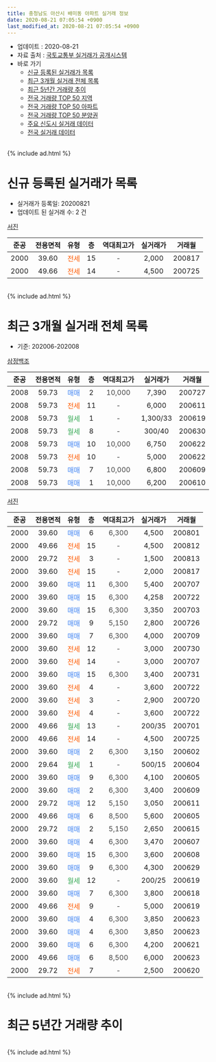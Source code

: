 ```yaml
---
title: 충청남도 아산시 배미동 아파트 실거래 정보
date: 2020-08-21 07:05:54 +0900
last_modified_at: 2020-08-21 07:05:54 +0900
---
```


* 업데이트 : 2020-08-21
* 자료 출처 : [국토교통부 실거래가 공개시스템](http://rt.molit.go.kr)
* 바로 가기
    * [신규 등록된 실거래가 목록](#신규-등록된-실거래가-목록)
    * [최근 3개월 실거래 전체 목록](#최근-3개월-실거래-전체-목록)
    * [최근 5년간 거래량 추이](#최근-5년간-거래량-추이)
    * [전국 거래량 TOP 50 지역](https://inasie.github.io/apt-trade-info/최근-3개월-전국에서-가장-거래가-많이-발생한-지역)
    * [전국 거래량 TOP 50 아파트](https://inasie.github.io/apt-trade-info/최근-3개월-전국에서-가장-거래가-많이-발생한-아파트)
    * [전국 거래량 TOP 50 분양권](https://inasie.github.io/apt-trade-info/최근-3개월-전국에서-가장-거래가-많이-발생한-분양권)
    * [주요 신도시 실거래 데이터](https://inasie.github.io/apt-trade-info/주요-신도시)
    * [전국 실거래 데이터](https://inasie.github.io/apt-trade-info/전국)
<br>
{% include ad.html %}
<br>

# 신규 등록된 실거래가 목록
* 실거래가 등록일: 20200821
* 업데이트 된 실거래 수: 2 건


[서진](https://search.naver.com/search.naver?query=%EC%B6%A9%EC%B2%AD%EB%82%A8%EB%8F%84+%EC%95%84%EC%82%B0%EC%8B%9C+%EB%B0%B0%EB%AF%B8%EB%8F%99+%EC%84%9C%EC%A7%84)

|준공|전용면적|유형|층|역대최고가|실거래가|거래월|
|:---:|:---:|:---:|:---:|:---:|:---:|:---:|
|2000|39.60|<span style="color:#ff5a00">전세</span>|15|<span style="color:#444444">-</span>|2,000|200817|
|2000|49.66|<span style="color:#ff5a00">전세</span>|14|<span style="color:#444444">-</span>|4,500|200725|


<br>
{% include ad.html %}
<br>

# 최근 3개월 실거래 전체 목록
* 기준: 202006-202008


[삼정백조](https://search.naver.com/search.naver?query=%EC%B6%A9%EC%B2%AD%EB%82%A8%EB%8F%84+%EC%95%84%EC%82%B0%EC%8B%9C+%EB%B0%B0%EB%AF%B8%EB%8F%99+%EC%82%BC%EC%A0%95%EB%B0%B1%EC%A1%B0)

|준공|전용면적|유형|층|역대최고가|실거래가|거래월|
|:---:|:---:|:---:|:---:|:---:|:---:|:---:|
|2008|59.73|<span style="color:#4285f3">매매</span>|2|<span style="color:#444444">10,000</span>|7,390|200727|
|2008|59.73|<span style="color:#ff5a00">전세</span>|11|<span style="color:#444444">-</span>|6,000|200611|
|2008|59.73|<span style="color:#34a853">월세</span>|1|<span style="color:#444444">-</span>|1,300/33|200619|
|2008|59.73|<span style="color:#34a853">월세</span>|8|<span style="color:#444444">-</span>|300/40|200630|
|2008|59.73|<span style="color:#4285f3">매매</span>|10|<span style="color:#444444">10,000</span>|6,750|200622|
|2008|59.73|<span style="color:#ff5a00">전세</span>|10|<span style="color:#444444">-</span>|5,000|200622|
|2008|59.73|<span style="color:#4285f3">매매</span>|7|<span style="color:#444444">10,000</span>|6,800|200609|
|2008|59.73|<span style="color:#4285f3">매매</span>|1|<span style="color:#444444">10,000</span>|6,200|200610|

[서진](https://search.naver.com/search.naver?query=%EC%B6%A9%EC%B2%AD%EB%82%A8%EB%8F%84+%EC%95%84%EC%82%B0%EC%8B%9C+%EB%B0%B0%EB%AF%B8%EB%8F%99+%EC%84%9C%EC%A7%84)

|준공|전용면적|유형|층|역대최고가|실거래가|거래월|
|:---:|:---:|:---:|:---:|:---:|:---:|:---:|
|2000|39.60|<span style="color:#4285f3">매매</span>|6|<span style="color:#444444">6,300</span>|4,500|200801|
|2000|49.66|<span style="color:#ff5a00">전세</span>|15|<span style="color:#444444">-</span>|4,500|200812|
|2000|29.72|<span style="color:#ff5a00">전세</span>|3|<span style="color:#444444">-</span>|1,500|200813|
|2000|39.60|<span style="color:#ff5a00">전세</span>|15|<span style="color:#444444">-</span>|2,000|200817|
|2000|39.60|<span style="color:#4285f3">매매</span>|11|<span style="color:#444444">6,300</span>|5,400|200707|
|2000|39.60|<span style="color:#4285f3">매매</span>|15|<span style="color:#444444">6,300</span>|4,258|200722|
|2000|39.60|<span style="color:#4285f3">매매</span>|15|<span style="color:#444444">6,300</span>|3,350|200703|
|2000|29.72|<span style="color:#4285f3">매매</span>|9|<span style="color:#444444">5,150</span>|2,800|200726|
|2000|39.60|<span style="color:#4285f3">매매</span>|7|<span style="color:#444444">6,300</span>|4,000|200709|
|2000|39.60|<span style="color:#ff5a00">전세</span>|12|<span style="color:#444444">-</span>|3,000|200730|
|2000|39.60|<span style="color:#ff5a00">전세</span>|14|<span style="color:#444444">-</span>|3,000|200707|
|2000|39.60|<span style="color:#4285f3">매매</span>|15|<span style="color:#444444">6,300</span>|3,400|200731|
|2000|39.60|<span style="color:#ff5a00">전세</span>|4|<span style="color:#444444">-</span>|3,600|200722|
|2000|39.60|<span style="color:#ff5a00">전세</span>|3|<span style="color:#444444">-</span>|2,900|200720|
|2000|39.60|<span style="color:#ff5a00">전세</span>|4|<span style="color:#444444">-</span>|3,600|200722|
|2000|49.66|<span style="color:#34a853">월세</span>|13|<span style="color:#444444">-</span>|200/35|200701|
|2000|49.66|<span style="color:#ff5a00">전세</span>|14|<span style="color:#444444">-</span>|4,500|200725|
|2000|39.60|<span style="color:#4285f3">매매</span>|2|<span style="color:#444444">6,300</span>|3,150|200602|
|2000|29.64|<span style="color:#34a853">월세</span>|1|<span style="color:#444444">-</span>|500/15|200604|
|2000|39.60|<span style="color:#4285f3">매매</span>|9|<span style="color:#444444">6,300</span>|4,100|200605|
|2000|39.60|<span style="color:#4285f3">매매</span>|2|<span style="color:#444444">6,300</span>|3,400|200609|
|2000|29.72|<span style="color:#4285f3">매매</span>|12|<span style="color:#444444">5,150</span>|3,050|200611|
|2000|49.66|<span style="color:#4285f3">매매</span>|6|<span style="color:#444444">8,500</span>|5,600|200605|
|2000|29.72|<span style="color:#4285f3">매매</span>|2|<span style="color:#444444">5,150</span>|2,650|200615|
|2000|39.60|<span style="color:#4285f3">매매</span>|4|<span style="color:#444444">6,300</span>|3,470|200607|
|2000|39.60|<span style="color:#4285f3">매매</span>|15|<span style="color:#444444">6,300</span>|3,600|200608|
|2000|39.60|<span style="color:#4285f3">매매</span>|9|<span style="color:#444444">6,300</span>|4,300|200629|
|2000|39.60|<span style="color:#34a853">월세</span>|12|<span style="color:#444444">-</span>|200/25|200619|
|2000|39.60|<span style="color:#4285f3">매매</span>|7|<span style="color:#444444">6,300</span>|3,800|200618|
|2000|49.66|<span style="color:#ff5a00">전세</span>|9|<span style="color:#444444">-</span>|5,000|200619|
|2000|39.60|<span style="color:#4285f3">매매</span>|4|<span style="color:#444444">6,300</span>|3,850|200623|
|2000|39.60|<span style="color:#4285f3">매매</span>|4|<span style="color:#444444">6,300</span>|3,850|200623|
|2000|39.60|<span style="color:#4285f3">매매</span>|6|<span style="color:#444444">6,300</span>|4,200|200621|
|2000|49.66|<span style="color:#4285f3">매매</span>|6|<span style="color:#444444">8,500</span>|6,000|200623|
|2000|29.72|<span style="color:#ff5a00">전세</span>|7|<span style="color:#444444">-</span>|2,500|200620|


<br>
{% include ad.html %}
<br>

# 최근 5년간 거래량 추이


<div style="width:100%;">
    <canvas id="deal_progress" height="200"></canvas>
</div>

<script>
new Chart(document.getElementById("deal_progress"), {
    type: 'line',
    data: {
        labels: ['201508','201509','201510','201511','201512','201601','201602','201603','201604','201605','201606','201607','201608','201609','201610','201611','201612','201701','201702','201703','201704','201705','201706','201707','201708','201709','201710','201711','201712','201801','201802','201803','201804','201805','201806','201807','201808','201809','201810','201811','201812','201901','201902','201903','201904','201905','201906','201907','201908','201909','201910','201911','201912','202001','202002','202003','202004','202005','202006','202007','202008'],
        datasets: [{
            label: '매매',
            pointRadius: 1,
            data: [16, 16, 19, 21, 13, 11, 7, 9, 14, 10, 13, 14, 12, 11, 6, 14, 10, 7, 11, 6, 6, 17, 15, 12, 5, 6, 6, 5, 10, 14, 8, 14, 8, 14, 4, 4, 7, 5, 5, 3, 3, 4, 8, 4, 8, 11, 9, 7, 6, 3, 6, 2, 7, 3, 7, 12, 6, 12, 17, 7, 1],
            borderColor: "rgba(255, 201, 14, 1)",
            backgroundColor: "rgba(255, 201, 14, 0.5)",
            fill: false,
            lineTension: 0
        },{
            label: '전월세',
            pointRadius: 1,
            data: [14, 21, 15, 18, 12, 13, 17, 13, 11, 13, 11, 6, 14, 11, 13, 9, 8, 8, 12, 11, 9, 11, 3, 6, 12, 13, 11, 8, 7, 5, 10, 9, 5, 8, 11, 10, 9, 5, 5, 4, 3, 9, 14, 11, 5, 5, 6, 3, 2, 6, 5, 11, 5, 4, 6, 8, 3, 5, 8, 7, 3],
            borderColor: "rgba(0, 141, 185, 1)",
            backgroundColor: "rgba(0, 141, 185, 0.5)",
            fill: false,
            lineTension: 0
        }
        ]
    },
    options: {
        responsive: true,
        title: {
            display: false
        },
        tooltips: {
            mode: 'index',
            intersect: false
        },
        hover: {
            mode: 'nearest',
            intersect: true
        },
        scales: {
            xAxes: [{
                display: true,
                scaleLabel: {
                    display: true,
                    labelString: '년/월'
                }
            }],
            yAxes: [{
                display: true,
                ticks: {
                    suggestedMin: 0,
                },
                scaleLabel: {
                    display: true,
                    labelString: '실거래 수'
                }
            }]
        }
    }
});

</script>


<br>
{% include ad.html %}
<br>

